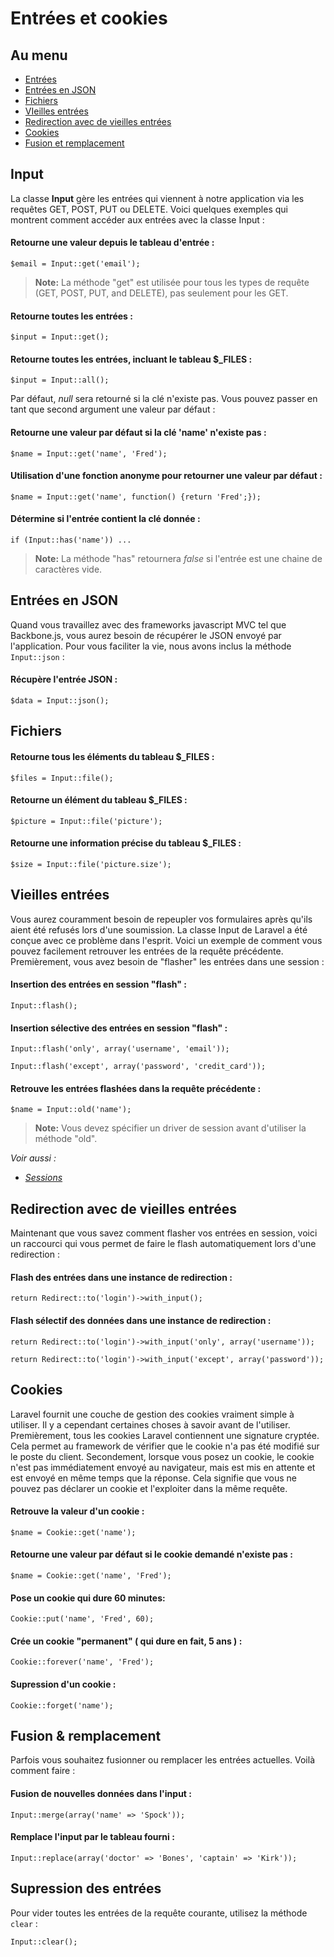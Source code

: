 # Entrées et cookies

## Au menu

- [Entrées](#input)
- [Entrées en JSON](#json)
- [Fichiers](#files)
- [VIeilles entrées](#old-input)
- [Redirection avec de vieilles entrées](#redirecting-with-old-input)
- [Cookies](#cookies)
- [Fusion et remplacement](#merge)

<a name="input"></a>
## Input

La classe **Input** gère les entrées qui viennent à notre application via les requêtes GET, POST, PUT ou DELETE. Voici quelques exemples qui montrent comment accéder aux entrées avec la classe Input :

#### Retourne une valeur depuis le tableau d'entrée :

    $email = Input::get('email');

> **Note:** La méthode "get" est utilisée pour tous les types de requête (GET, POST, PUT, and DELETE), pas seulement pour les GET.

#### Retourne toutes les entrées :

    $input = Input::get();

#### Retourne toutes les entrées, incluant le tableau $_FILES :

    $input = Input::all();

Par défaut, *null* sera retourné si la clé n'existe pas. Vous pouvez passer en tant que second argument une valeur par défaut :

#### Retourne une valeur par défaut si la clé 'name' n'existe pas :

    $name = Input::get('name', 'Fred');

#### Utilisation d'une fonction anonyme pour retourner une valeur par défaut :

    $name = Input::get('name', function() {return 'Fred';});

#### Détermine si l'entrée contient la clé donnée :

    if (Input::has('name')) ...

> **Note:** La méthode "has" retournera *false* si l'entrée est une chaine de caractères vide.

<a name="json"></a>
## Entrées en JSON

Quand vous travaillez avec des frameworks javascript MVC tel que Backbone.js, vous aurez besoin de récupérer le JSON envoyé par l'application. Pour vous faciliter la vie, nous avons inclus la méthode `Input::json` :

#### Récupère l'entrée JSON :

    $data = Input::json();

<a name="files"></a>
## Fichiers

#### Retourne tous les éléments du tableau $_FILES :

    $files = Input::file();

#### Retourne un élément du tableau $_FILES :

    $picture = Input::file('picture');

#### Retourne une information précise du tableau $_FILES :

    $size = Input::file('picture.size');

<a name="old-input"></a>
## Vieilles entrées

Vous aurez couramment besoin de repeupler vos formulaires après qu'ils aient été refusés lors d'une soumission. La classe Input de Laravel a été conçue avec ce problème dans l'esprit. Voici un exemple de comment vous pouvez facilement retrouver les entrées de la requête précédente. Premièrement, vous avez besoin de "flasher" les entrées dans une session :

#### Insertion des entrées en session "flash" :

    Input::flash();

#### Insertion sélective des entrées en session "flash" :

    Input::flash('only', array('username', 'email'));

    Input::flash('except', array('password', 'credit_card'));

#### Retrouve les entrées flashées dans la requête précédente :

    $name = Input::old('name');

> **Note:** Vous devez spécifier un driver de session avant d'utiliser la méthode "old".

*Voir aussi :*

- *[Sessions](/docs/3/session/config)*

<a name="redirecting-with-old-input"></a>
## Redirection avec de vieilles entrées

Maintenant que vous savez comment flasher vos entrées en session, voici un raccourci qui vous permet de faire le flash automatiquement lors d'une redirection :

#### Flash des entrées dans une instance de redirection :

    return Redirect::to('login')->with_input();

#### Flash sélectif des données dans une instance de redirection :

    return Redirect::to('login')->with_input('only', array('username'));

    return Redirect::to('login')->with_input('except', array('password'));

<a name="cookies"></a>
## Cookies

Laravel fournit une couche de gestion des cookies vraiment simple à utiliser. Il y a cependant certaines choses à savoir avant de l'utiliser. Premièrement, tous les cookies Laravel contiennent une signature cryptée. Cela permet au framework de vérifier que le cookie n'a pas été modifié sur le poste du client. Secondement, lorsque vous posez un cookie, le cookie n'est pas immédiatement envoyé au navigateur, mais est mis en attente et est envoyé en même temps que la réponse. Cela signifie que vous ne pouvez pas déclarer un cookie et l'exploiter dans la même requête.

#### Retrouve la valeur d'un cookie :

    $name = Cookie::get('name');

#### Retourne une valeur par défaut si le cookie demandé n'existe pas :

    $name = Cookie::get('name', 'Fred');

#### Pose un cookie qui dure 60 minutes:

    Cookie::put('name', 'Fred', 60);

#### Crée un cookie "permanent" ( qui dure en fait, 5 ans ) :

    Cookie::forever('name', 'Fred');

#### Supression d'un cookie :

    Cookie::forget('name');

<a name="merge"></a>
## Fusion & remplacement

Parfois vous souhaitez fusionner ou remplacer les entrées actuelles. Voilà comment faire :

#### Fusion de nouvelles données dans l'input :

    Input::merge(array('name' => 'Spock'));

#### Remplace l'input par le tableau fourni :

    Input::replace(array('doctor' => 'Bones', 'captain' => 'Kirk'));

## Supression des entrées

Pour vider toutes les entrées de la requête courante, utilisez la méthode `clear` :

    Input::clear();
